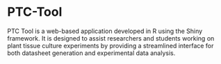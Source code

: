 # PTC-Tool
 PTC Tool is a web-based application developed in R using the Shiny framework. It is designed to assist researchers and students working on plant tissue culture experiments by providing a streamlined interface for both datasheet generation and experimental data analysis.

